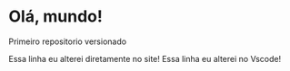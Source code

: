 # Olá, mundo!
 Primeiro repositorio versionado

Essa linha eu alterei diretamente no site!
Essa linha eu alterei no Vscode!